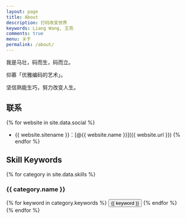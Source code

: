 ```yaml
---
layout: page
title: About
description: 打码改变世界
keywords: Liang Wang, 王亮
comments: true
menu: 关于
permalink: /about/
---
```


我是马壮，码而生，码而立。

仰慕「优雅编码的艺术」。

坚信熟能生巧，努力改变人生。

## 联系

{% for website in site.data.social %}
* {{ website.sitename }}：[@{{ website.name }}]({{ website.url }})
{% endfor %}

## Skill Keywords

{% for category in site.data.skills %}
### {{ category.name }}
<div class="btn-inline">
{% for keyword in category.keywords %}
<button class="btn btn-outline" type="button">{{ keyword }}</button>
{% endfor %}
</div>
{% endfor %}
